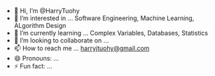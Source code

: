 - 👋 Hi, I’m @HarryTuohy
- 👀 I’m interested in ... Software Engineering, Machine Learning, ALgorithm Design 
- 🌱 I’m currently learning ... Complex Variables, Databases, Statistics
- 💞️ I’m looking to collaborate on ... 
- 📫 How to reach me ... harryjtuohy@gmail.com
- 😄 Pronouns: ... 
- ⚡ Fun fact: ... 

<!---
HarryTuohy/HarryTuohy is a ✨ special ✨ repository because its `README.md` (this file) appears on your GitHub profile.
You can click the Preview link to take a look at your changes.
--->
